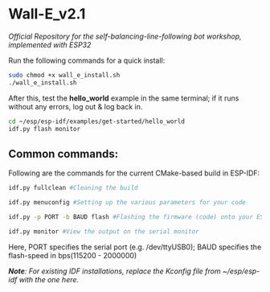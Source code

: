 # Wall-E_v2.1

*Official Repository for the self-balancing-line-following bot workshop, implemented with ESP32*

Run the following commands for a quick install:

```bash
sudo chmod +x wall_e_install.sh
./wall_e_install.sh
```
After this, test the **hello_world** example in the same terminal; if it runs without any errors, log out & log back in.
```bash
cd ~/esp/esp-idf/examples/get-started/hello_world
idf.py flash monitor
```

## Common commands:

Following are the commands for the current CMake-based build in ESP-IDF:
```bash
idf.py fullclean #Cleaning the build

idf.py menuconfig #Setting up the various parameters for your code

idf.py -p PORT -b BAUD flash #Flashing the firmware (code) onto your ESP

idf.py monitor #View the output on the serial monitor
```
Here, PORT specifies the serial port (e.g. /dev/ttyUSB0); BAUD specifies the flash-speed in bps(115200 - 2000000)

***Note**: For existing IDF installations, replace the Kconfig file from ~/esp/esp-idf with the one here.*
 


